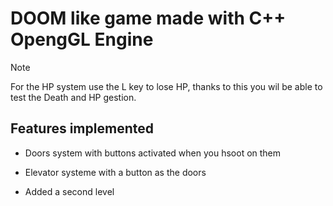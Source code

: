# DOOM like game made with C++ OpengGL Engine

> [!NOTE]
> For the HP system use the L key to lose HP, thanks to this you wil be able to test the Death and HP gestion.




## Features implemented

- Doors system with buttons activated when you hsoot on them
+ Elevator systeme with a button as the doors
* Added a second level
